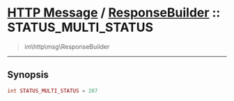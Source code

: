 # [HTTP Message](http.md) / [ResponseBuilder](http-ResponseBuilder.md) :: STATUS_MULTI_STATUS
 > im\http\msg\ResponseBuilder
____

## Synopsis
```php
int STATUS_MULTI_STATUS = 207
```
